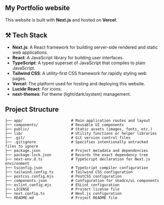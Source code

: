 ## My Portfolio website

This website is built with **Next.js** and hosted on **Vercel**.

## ⚒️ Tech Stack

*   **Next.js**: A React framework for building server-side rendered and static web applications.
*   **React**: A JavaScript library for building user interfaces.
*   **TypeScript**: A typed superset of JavaScript that compiles to plain JavaScript.
*   **Tailwind CSS**: A utility-first CSS framework for rapidly styling web pages.
*   **Vercel**: The platform used for hosting and deploying this website.
*   **Lucide React**: For icons.
*   **next-themes**: For theme (light/dark/system) management.

## Project Structure
```
├── app/                      # Main application routes and layout
├── components/               # Reusable UI components
├── public/                   # Static assets (images, fonts, etc.)
├── lib/                      # Utility functions or helper libraries
├── .git/                     # Git version control files
├── .gitignore                # Specifies intentionally untracked files to ignore
├── package.json              # Project metadata and dependencies
├── package-lock.json         # Records the exact dependency tree
├── next-env.d.ts             # TypeScript declaration for Next.js environment
├── tsconfig.json             # TypeScript compiler configuration
├── tailwind.config.ts        # Tailwind CSS configuration
├── postcss.config.mjs        # PostCSS configuration
├── components.json           # Configuration for shadcn/ui components
├── eslint.config.mjs         # ESLint configuration
├── LICENSE                   # Project license file
├── next.config.ts            # Next.js configuration
└── README.md                 # Project README file
```


